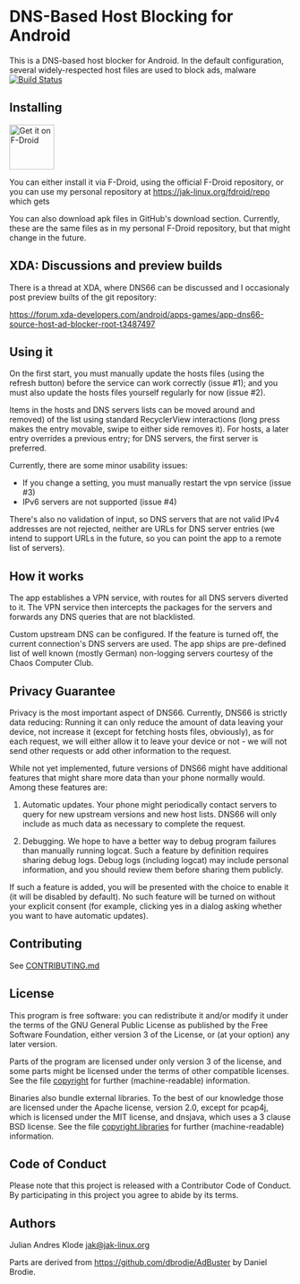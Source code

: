 DNS-Based Host Blocking for Android
===================================
This is a DNS-based host blocker for Android. In the default configuration,
several widely-respected host files are used to block ads, malware
[![Build Status](https://travis-ci.com/julian-klode/dns66.svg?branch=master)](https://travis-ci.com/julian-klode/dns66)

Installing
----------
[<img src="https://f-droid.org/badge/get-it-on.png"
      alt="Get it on F-Droid"
      height="80">](https://f-droid.org/app/org.jak_linux.dns66)

You can either install it via F-Droid, using the official F-Droid repository, or you can use my personal repository at https://jak-linux.org/fdroid/repo which gets 

You can also download apk files in GitHub's download section. Currently, these are the same files as in my personal F-Droid repository, but that might change in the future.

XDA: Discussions and preview builds
-----------------------------------
There is a thread at XDA, where DNS66 can be discussed and I occasionaly post
preview builts of the git repository:

https://forum.xda-developers.com/android/apps-games/app-dns66-source-host-ad-blocker-root-t3487497

Using it
---------
On the first start, you must manually update the hosts files (using the
refresh button) before the service can work correctly (issue #1); and you
must also update the hosts files yourself regularly for now (issue #2).

Items in the hosts and DNS servers lists can be moved around and removed)
of the list using standard RecyclerView interactions (long press makes the
entry movable, swipe to either side removes it). For hosts, a later entry
overrides a previous entry; for DNS servers, the first server is preferred.

Currently, there are some minor usability issues:

* If you change a setting, you must manually restart the vpn service (issue #3)
* IPv6 servers are not supported (issue #4)

There's also no validation of input, so DNS servers that are not valid IPv4
addresses are not rejected, neither are URLs for DNS server entries (we intend
to support URLs in the future, so you can point the app to a remote list of
servers).

How it works
------------
The app establishes a VPN service, with routes for all DNS servers diverted to
it. The VPN service then intercepts the packages for the servers and forwards
any DNS queries that are not blacklisted.

Custom upstream DNS can be configured. If the feature is turned off, the
current connection's DNS servers are used. The app ships are pre-defined
list of well known (mostly German) non-logging servers courtesy of the
Chaos Computer Club.


Privacy Guarantee
-----------------
Privacy is the most important aspect of DNS66. Currently, DNS66 is strictly
data reducing: Running it can only reduce the amount of data leaving your
device, not increase it (except for fetching hosts files, obviously), as for
each request, we will either allow it to leave your device or not - we will
not send other requests or add other information to the request.

While not yet implemented, future versions of DNS66 might have additional
features that might share more data than your phone normally would. Among
these features are:

1. Automatic updates. Your phone might periodically contact servers to query
   for new upstream versions and new host lists. DNS66 will only include as
   much data as necessary to complete the request.

2. Debugging. We hope to have a better way to debug program failures than
   manually running logcat. Such a feature by definition requires sharing
   debug logs. Debug logs (including logcat) may include personal information,
   and you should review them before sharing them publicly.

If such a feature is added, you will be presented with the choice to enable
it (it will be disabled by default). No such feature will be turned on without
your explicit consent (for example, clicking yes in a dialog asking whether you
want to have automatic updates).

Contributing
------------
See [CONTRIBUTING.md](CONTRIBUTING.md)

License
-------
This program is free software: you can redistribute it and/or modify
it under the terms of the GNU General Public License as published by
the Free Software Foundation, either version 3 of the License, or
(at your option) any later version.

Parts of the program are licensed under only version 3 of the license, and
some parts might be licensed under the terms of other compatible licenses. See
the file [copyright](app/src/main/assets/copyright) for further (machine-readable) information.

Binaries also bundle external libraries. To the best of our knowledge those
are licensed under the Apache license, version 2.0, except for pcap4j, which
is licensed under the MIT license, and dnsjava, which uses a 3 clause BSD
license. See
the file [copyright.libraries](app/src/main/assets/copyright.libraries) for further (machine-readable) information.

Code of Conduct
---------------
Please note that this project is released with a Contributor Code of
Conduct. By participating in this project you agree to abide by its terms.

Authors
-------
Julian Andres Klode <jak@jak-linux.org>

Parts are derived from https://github.com/dbrodie/AdBuster by Daniel Brodie.
